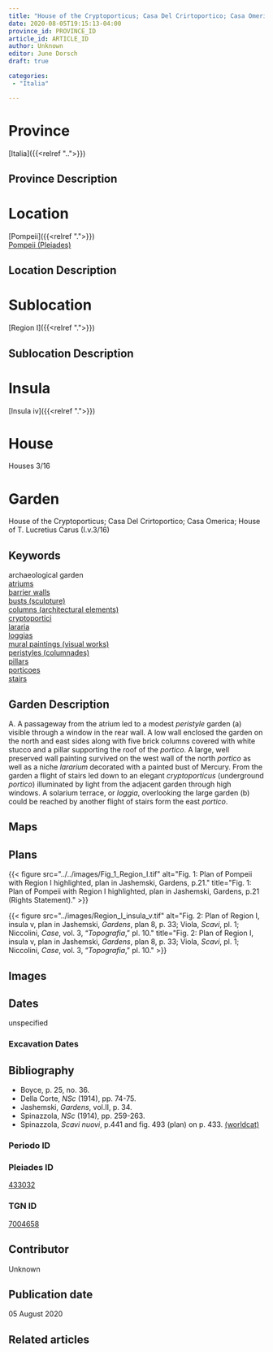 ```yaml
---
title: "House of the Cryptoporticus; Casa Del Crirtoportico; Casa Omerica; House of T. Lucretius Carus (I.v.3/16)"
date: 2020-08-05T19:15:13-04:00
province_id: PROVINCE_ID
article_id: ARTICLE_ID
author: Unknown
editor: June Dorsch
draft: true

categories:
 - "Italia"

---
```


# Province

[Italia]({{<relref "..">}})

## Province Description

<!-- DESCRIPTION -->


# Location

[Pompeii]({{<relref ".">}}) \
[Pompeii (Pleiades)](https://pleiades.stoa.org/places/433032)

## Location Description

<!-- LEAVE THIS BLANK FOR NOW -->

# Sublocation

[Region I]({{<relref ".">}})

## Sublocation Description

<!-- DESCRIPTION -->

# Insula

[Insula iv]({{<relref ".">}})

# House

Houses 3/16

# Garden

House of the Cryptoporticus; Casa Del Crirtoportico; Casa Omerica; House of T. Lucretius Carus (I.v.3/16)

## Keywords

archaeological garden \
[atriums](http://vocab.getty.edu/page/aat/300004097) \
[barrier walls](http://vocab.getty.edu/page/aat/300419302) \
[busts (sculpture)](http://vocab.getty.edu/page/aat/300417950) \
[columns (architectural elements)](http://vocab.getty.edu/page/aat/300001571) \
[cryptoportici](http://vocab.getty.edu/page/aat/300004295) \
[lararia](http://vocab.getty.edu/page/aat/300400600) \
[loggias](http://vocab.getty.edu/page/aat/300004137) \
[mural paintings (visual works)](http://vocab.getty.edu/page/aat/300033644) \
[peristyles (columnades)](http://vocab.getty.edu/page/aat/300004029) \
[pillars](http://vocab.getty.edu/page/aat/300264605) \
[porticoes](http://vocab.getty.edu/page/aat/300004145) \
[stairs](http://vocab.getty.edu/page/aat/300003228)

## Garden Description

A. A passageway from the atrium led to a modest *peristyle* garden (a) visible through a window in the rear wall. A low wall enclosed the garden on the north and east sides along with five brick columns covered with white stucco and a pillar supporting the roof of the *portico*. A large, well preserved wall painting survived on the west wall of the north *portico* as well as a niche *lararium* decorated with a painted bust of Mercury. From the garden a flight of stairs led down to an elegant *cryptoporticus* (underground *portico*) illuminated by light from the adjacent garden through high windows. A solarium terrace, or *loggia*, overlooking the large garden (b) could be reached by another flight of stairs form the east *portico*.

## Maps

<!--
OLD WAY (DO NOT USE)
![alt_text](../../images/image_name.ext)
*CAPTION*

NEW WAY ↓↓↓↓
{{< figure src="../../images/image_name.ext" alt="ALT_TEXT" title="CAPTION" >}}
-->

## Plans

{{< figure src="../../images/Fig_1_Region_I.tif" alt="Fig. 1: Plan of Pompeii with Region I highlighted, plan in Jashemski, Gardens, p.21." title="Fig. 1: Plan of Pompeii with Region I highlighted, plan in Jashemski, Gardens, p.21 (Rights Statement)." >}}

{{< figure src="../images/Region_I_insula_v.tif" alt="Fig. 2: Plan of Region I, insula v, plan in Jashemski, *Gardens*, plan 8, p. 33; Viola, *Scavi*, pl. 1; Niccolini, *Case*, vol. 3, “*Topografia*,” pl. 10." title="Fig. 2: Plan of Region I, insula v, plan in Jashemski, *Gardens*, plan 8, p. 33; Viola, *Scavi*, pl. 1; Niccolini, *Case*, vol. 3, “*Topografia*,” pl. 10." >}}

## Images


## Dates

unspecified

### Excavation Dates


## Bibliography

* Boyce, p. 25, no. 36.
* Della Corte, *NSc* (1914), pp. 74-75.
* Jashemski, *Gardens*, vol.II, p. 34.
* Spinazzola, *NSc* (1914), pp. 259-263.
* Spinazzola, *Scavi nuovi*, p.441 and fig. 493 (plan) on p. 433. [(worldcat)](http://www.worldcat.org/oclc/883858580)

### Periodo ID

<!-- [PERIODO_ID](https://pleiades.stoa.org/places/PLEIADES_ID) -->

### Pleiades ID

[433032](https://pleiades.stoa.org/places/433032)

### TGN ID

[7004658](http://vocab.getty.edu/page/tgn/7004658)

## Contributor

Unknown

## Publication date

05 August 2020

## Related articles

<!-- Links to other related articles. Leave blank for now -->
